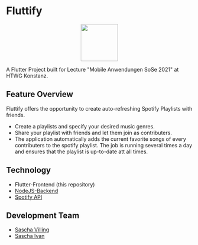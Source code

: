 # Fluttify
<p align="center">
  <img width=100 src="https://gitlab.in.htwg-konstanz.de/lehre/rschimka/mobile/g-mobile-sose21/09-mobile-sose21/-/wikis/uploads/1d4622cd7502c3895337fd00d340ccf4/Fluttify.png">
</p>

A Flutter Project built for Lecture "Mobile Anwendungen SoSe 2021" at HTWG Konstanz.

## Feature Overview
Fluttify offers the opportunity to create auto-refreshing Spotify Playlists with friends. 
- Create a playlists and specify your desired music genres.
- Share your playlist with friends and let them join as contributers.
- The application automatically adds the current favorite songs of every contributers to the spotify playlist. The job is running several times a day and ensures that the playlist is up-to-date att all times.

## Technology
- Flutter-Frontend (this repository)
- [NodeJS-Backend](https://gitlab.in.htwg-konstanz.de/sa981vil1/fluttify-backend)
- [Spotify API](https://developer.spotify.com/)

## Development Team
- [Sascha Villing](https://gitlab.in.htwg-konstanz.de/sa981vil)
- [Sascha Ivan](https://gitlab.in.htwg-konstanz.de/sa391iva)
